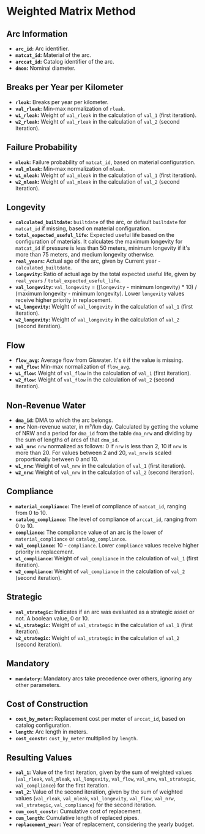 # Weighted Matrix Method

## Arc Information

- **`arc_id`:** Arc identifier.
- **`matcat_id`:** Material of the arc.
- **`arccat_id`:** Catalog identifier of the arc.
- **`dnom`:** Nominal diameter.

## Breaks per Year per Kilometer

- **`rleak`:** Breaks per year per kilometer.
- **`val_rleak`:** Min-max normalization of `rleak`.
- **`w1_rleak`:** Weight of `val_rleak` in the calculation of `val_1` (first iteration).
- **`w2_rleak`:** Weight of `val_rleak` in the calculation of `val_2` (second iteration).

## Failure Probability

- **`mleak`:** Failure probability of `matcat_id`, based on material configuration.
- **`val_mleak`:** Min-max normalization of `mleak`.
- **`w1_mleak`:** Weight of `val_mleak` in the calculation of `val_1` (first iteration).
- **`w2_mleak`:** Weight of `val_mleak` in the calculation of `val_2` (second iteration).

## Longevity

- **`calculated_builtdate`:** `builtdate` of the arc, or default `builtdate` for `matcat_id` if missing, based on material configuration.
- **`total_expected_useful_life`:** Expected useful life based on the configuration of materials. It calculates the maximum longevity for `matcat_id` if pressure is less than 50 meters, minimum longevity if it's more than 75 meters, and medium longevity otherwise.
- **`real_years`:** Actual age of the arc, given by Current year - `calculated_builtdate`.
- **`longevity`:** Ratio of actual age by the total expected useful life, given by `real_years` / `total_expected_useful_life`.
- **`val_longevity`:** `val_longevity` = ((`longevity` - minimum longevity) * 10) / (maximum longevity - minimum longevity). Lower `longevity` values receive higher priority in replacement.
- **`w1_longevity`:** Weight of `val_longevity` in the calculation of `val_1` (first iteration).
- **`w2_longevity`:** Weight of `val_longevity` in the calculation of `val_2` (second iteration).

## Flow

- **`flow_avg`:** Average flow from Giswater. It's `0` if the value is missing.
- **`val_flow`:** Min-max normalization of `flow_avg`.
- **`w1_flow`:** Weight of `val_flow` in the calculation of `val_1` (first iteration).
- **`w2_flow`:** Weight of `val_flow` in the calculation of `val_2` (second iteration).

## Non-Revenue Water

- **`dma_id`:** DMA to which the arc belongs.
- **`nrw`:** Non-revenue water, in m³/km·day. Calculated by getting the volume of NRW and a period for `dma_id` from the table `dma_nrw` and dividing by the sum of lengths of arcs of that `dma_id`.
- **`val_nrw`:** `nrw` normalized as follows: 0 if `nrw` is less than 2, 10 if `nrw` is more than 20. For values between 2 and 20, `val_nrw` is scaled proportionally between 0 and 10.
- **`w1_nrw`:** Weight of `val_nrw` in the calculation of `val_1` (first iteration).
- **`w2_nrw`:** Weight of `val_nrw` in the calculation of `val_2` (second iteration).

## Compliance

- **`material_compliance`:** The level of compliance of `matcat_id`, ranging from 0 to 10.
- **`catalog_compliance`:** The level of compliance of `arccat_id`, ranging from 0 to 10.
- **`compliance`:** The compliance value of an arc is the lower of `material_compliance` or `catalog_compliance`.
- **`val_compliance`:** 10 - `compliance`. Lower `compliance` values receive higher priority in replacement.
- **`w1_compliance`:** Weight of `val_compliance` in the calculation of `val_1` (first iteration).
- **`w2_compliance`:** Weight of `val_compliance` in the calculation of `val_2` (second iteration).

## Strategic

- **`val_strategic`:** Indicates if an arc was evaluated as a strategic asset or not. A boolean value, 0 or 10.
- **`w1_strategic`:** Weight of `val_strategic` in the calculation of `val_1` (first iteration).
- **`w2_strategic`:** Weight of `val_strategic` in the calculation of `val_2` (second iteration).

## Mandatory

- **`mandatory`:** Mandatory arcs take precedence over others, ignoring any other parameters.

## Cost of Construction

- **`cost_by_meter`:** Replacement cost per meter of `arccat_id`, based on catalog configuration.
- **`length`:** Arc length in meters.
- **`cost_constr`:** `cost_by_meter` multiplied by `length`.

## Resulting Values

- **`val_1`:** Value of the first iteration, given by the sum of weighted values (`val_rleak`, `val_mleak`, `val_longevity`, `val_flow`, `val_nrw`, `val_strategic`, `val_compliance`) for the first iteration.
- **`val_2`:** Value of the second iteration, given by the sum of weighted values (`val_rleak`, `val_mleak`, `val_longevity`, `val_flow`, `val_nrw`, `val_strategic`, `val_compliance`) for the second iteration.
- **`cum_cost_constr`:** Cumulative cost of replacement.
- **`cum_length`:** Cumulative length of replaced pipes.
- **`replacement_year`:** Year of replacement, considering the yearly budget.
